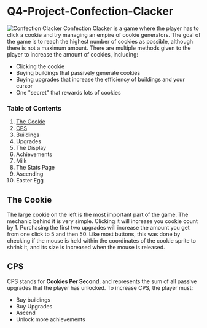 # Q4-Project-Confection-Clacker
![Confection Clacker](https://user-images.githubusercontent.com/46302766/169894890-4d501b4b-0b0e-4d44-9bb1-a15d7904ec6b.PNG)
Confection Clacker is a game where the player has to click a cookie and try managing an empire of cookie generators. The goal of the game is to reach the highest number of
cookies as possible, although there is not a maximum amount.
There are multiple methods given to the player to increase the amount of cookies, including:
- Clicking the cookie
- Buying buildings that passively generate cookies
- Buying upgrades that increase the efficiency of buildings and your cursor
- One "secret" that rewards lots of cookies
### Table of Contents
1. [The Cookie](https://github.com/Samanyu-Madhavarao/Q4-Project-Cookie-Clicker/new/master?readme=1#the-cookie)
2. [CPS](https://github.com/Samanyu-Madhavarao/Q4-Project-Cookie-Clicker/new/master?readme=1#cps)
3. Buildings
4. Upgrades
5. The Display
6. Achievements
7. Milk
8. The Stats Page
9. Ascending
10. Easter Egg
## The Cookie

The large cookie on the left is the most important part of the game. The mechanic behind it is very simple. Clicking it will increase you cookie count
by 1. Purchasing the first two upgrades will increase the amount you get from one click to 5 and then 50. Like most buttons, this was done by checking 
if the mouse is held within the coordinates of the cookie sprite to shrink it, and its size is increased when the mouse is released.

## CPS

CPS stands for **Cookies Per Second**, and represents the sum of all passive upgrades that the player has unlocked. To increase CPS, the player must:
- Buy buildings
- Buy Upgrades
- Ascend
- Unlock more achievements
